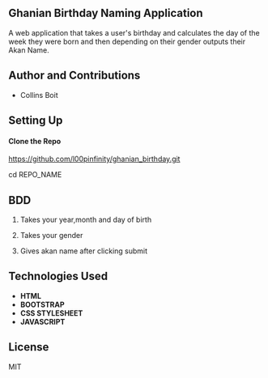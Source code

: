 ## Ghanian Birthday Naming Application

A web application that takes a user's birthday and calculates the day of the week they were born and then depending on their gender outputs their Akan Name. 

## Author and Contributions

* Collins Boit

## Setting Up

#### Clone the Repo

https://github.com/l00pinfinity/ghanian_birthday.git

cd REPO_NAME

## BDD

1. Takes your year,month and day of birth

2. Takes your gender

3. Gives akan name after clicking submit

## Technologies Used

* **HTML**
* **BOOTSTRAP**
* **CSS STYLESHEET**
* **JAVASCRIPT**

## License

MIT

